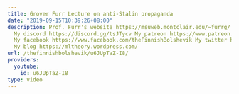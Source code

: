 ```yaml
---
title: Grover Furr Lecture on anti-Stalin propaganda
date: "2019-09-15T10:39:26+08:00"
description: Prof. Furr's website https://msuweb.montclair.edu/~furrg/ ____________________________
  My discord https://discord.gg/tsJTycv My patreon https://www.patreon.com/TheFinnishBolshevik
  My facebook https://www.facebook.com/theFinnishBolshevik My twitter https://twitter.com/FinnBolshevik
  My blog https://mltheory.wordpress.com/
url: /thefinnishbolshevik/u6JUpTaZ-I8/
providers:
  youtube:
    id: u6JUpTaZ-I8
type: video
---
```

